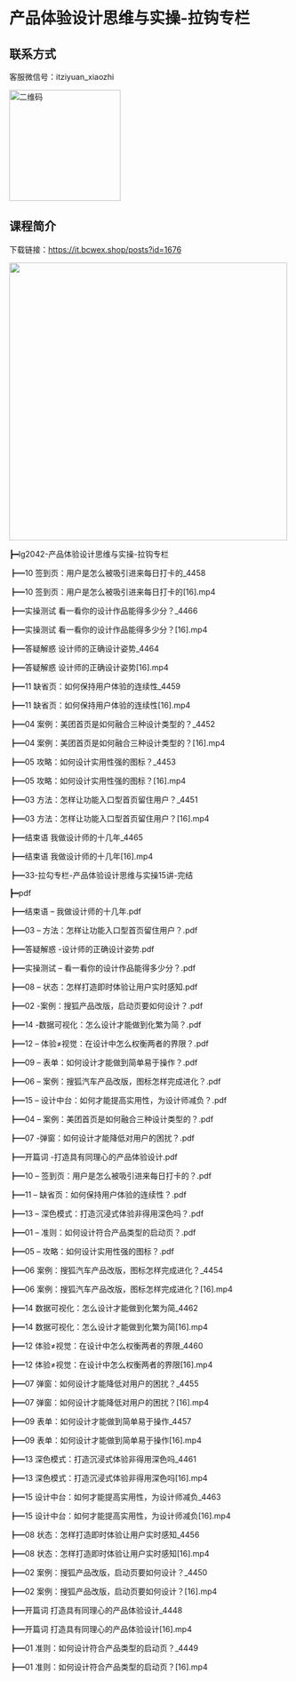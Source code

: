 # 产品体验设计思维与实操-拉钩专栏

## 联系方式

客服微信号：itziyuan_xiaozhi

<img src="https://ziyuanyun.oss-cn-guangzhou.aliyuncs.com/common/20240614073449/666b82192834a.jpg" width="200" height="200" alt="二维码">

## 课程简介

下载链接：https://it.bcwex.shop/posts?id=1676

<img src="https://ziyuanyun.oss-cn-guangzhou.aliyuncs.com/yun/20240515183505/66448fd9b174d.jpg" width="500" alt="">

  ┣━lg2042-产品体验设计思维与实操-拉钩专栏

 ┣━10 签到页：用户是怎么被吸引进来每日打卡的_4458

 ┣━10 签到页：用户是怎么被吸引进来每日打卡的[16].mp4

 ┣━实操测试 看一看你的设计作品能得多少分？_4466

 ┣━实操测试 看一看你的设计作品能得多少分？[16].mp4

 ┣━答疑解惑 设计师的正确设计姿势_4464

 ┣━答疑解惑 设计师的正确设计姿势[16].mp4

 ┣━11 缺省页：如何保持用户体验的连续性​​_4459

 ┣━11 缺省页：如何保持用户体验的连续性​​[16].mp4

 ┣━04 案例：美团首页是如何融合三种设计类型的？_4452

 ┣━04 案例：美团首页是如何融合三种设计类型的？[16].mp4

 ┣━05 攻略：如何设计实用性强的图标？_4453

 ┣━05 攻略：如何设计实用性强的图标？[16].mp4

 ┣━03 方法：怎样让功能入口型首页留住用户？_4451

 ┣━03 方法：怎样让功能入口型首页留住用户？[16].mp4

 ┣━结束语 我做设计师的十几年_4465

 ┣━结束语 我做设计师的十几年[16].mp4

 ┣━33-拉勾专栏-产品体验设计思维与实操15讲-完结

 ┣━pdf

 ┣━结束语 &#8211; 我做设计师的十几年.pdf

 ┣━03 &#8211; 方法：怎样让功能入口型首页留住用户？.pdf

 ┣━答疑解惑 -设计师的正确设计姿势.pdf

 ┣━实操测试 &#8211; 看一看你的设计作品能得多少分？.pdf

 ┣━08 &#8211; 状态：怎样打造即时体验让用户实时感知.pdf

 ┣━02 -案例：搜狐产品改版，启动页要如何设计？.pdf

 ┣━14 -数据可视化：怎么设计才能做到化繁为简？.pdf

 ┣━12 &#8211; 体验≠视觉：在设计中怎么权衡两者的界限？.pdf

 ┣━09 &#8211; 表单：如何设计才能做到简单易于操作？.pdf

 ┣━06 &#8211; 案例：搜狐汽车产品改版，图标怎样完成进化？.pdf

 ┣━15 &#8211; 设计中台：如何才能提高实用性，为设计师减负？.pdf

 ┣━04 &#8211; 案例：美团首页是如何融合三种设计类型的？.pdf

 ┣━07 -弹窗：如何设计才能降低对用户的困扰？.pdf

 ┣━开篇词 -打造具有同理心的产品体验设计.pdf

 ┣━10 &#8211; 签到页：用户是怎么被吸引进来每日打卡的？.pdf

 ┣━11 &#8211; 缺省页：如何保持用户体验的连续性？.pdf

 ┣━13 &#8211; 深色模式：打造沉浸式体验非得用深色吗？.pdf

 ┣━01 &#8211; 准则：如何设计符合产品类型的启动页？.pdf

 ┣━05 &#8211; 攻略：如何设计实用性强的图标？.pdf

 ┣━06 案例：搜狐汽车产品改版，图标怎样完成进化？_4454

 ┣━06 案例：搜狐汽车产品改版，图标怎样完成进化？[16].mp4

 ┣━14 数据可视化：怎么设计才能做到化繁为简_4462

 ┣━14 数据可视化：怎么设计才能做到化繁为简[16].mp4

 ┣━12 体验≠视觉：在设计中怎么权衡两者的界限_4460

 ┣━12 体验≠视觉：在设计中怎么权衡两者的界限[16].mp4

 ┣━07 弹窗：如何设计才能降低对用户的困扰？_4455

 ┣━07 弹窗：如何设计才能降低对用户的困扰？[16].mp4

 ┣━09 表单：如何设计才能做到简单易于操作_4457

 ┣━09 表单：如何设计才能做到简单易于操作[16].mp4

 ┣━13 深色模式：打造沉浸式体验非得用深色吗_4461

 ┣━13 深色模式：打造沉浸式体验非得用深色吗[16].mp4

 ┣━15 设计中台：如何才能提高实用性，为设计师减负_4463

 ┣━15 设计中台：如何才能提高实用性，为设计师减负[16].mp4

 ┣━08 状态：怎样打造即时体验让用户实时感知_4456

 ┣━08 状态：怎样打造即时体验让用户实时感知[16].mp4

 ┣━02 案例：搜狐产品改版，启动页要如何设计？_4450

 ┣━02 案例：搜狐产品改版，启动页要如何设计？[16].mp4

 ┣━开篇词 打造具有同理心的产品体验设计_4448

 ┣━开篇词 打造具有同理心的产品体验设计[16].mp4

 ┣━01 准则：如何设计符合产品类型的启动页？_4449

 ┣━01 准则：如何设计符合产品类型的启动页？[16].mp4

  